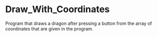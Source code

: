 # Draw_With_Coordinates
 Program that draws a dragon after pressing a button from the array of coordinates that are given in the program.
